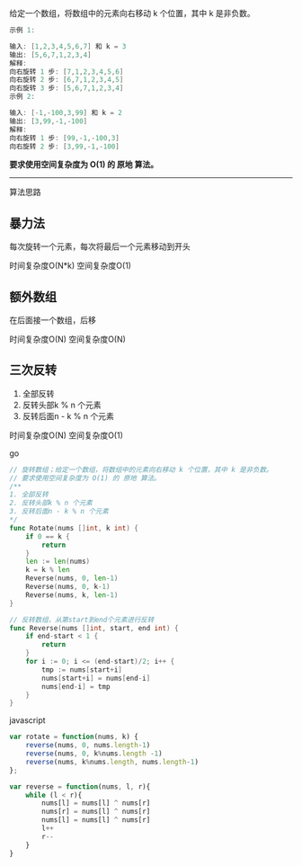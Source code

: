 给定一个数组，将数组中的元素向右移动 k 个位置，其中 k 是非负数。

```cpp
示例 1:

输入: [1,2,3,4,5,6,7] 和 k = 3
输出: [5,6,7,1,2,3,4]
解释:
向右旋转 1 步: [7,1,2,3,4,5,6]
向右旋转 2 步: [6,7,1,2,3,4,5]
向右旋转 3 步: [5,6,7,1,2,3,4]
示例 2:

输入: [-1,-100,3,99] 和 k = 2
输出: [3,99,-1,-100]
解释:
向右旋转 1 步: [99,-1,-100,3]
向右旋转 2 步: [3,99,-1,-100]
```

**要求使用空间复杂度为 O(1) 的 原地 算法。**

---

算法思路

## 暴力法

每次旋转一个元素，每次将最后一个元素移动到开头

时间复杂度O(N*k)
空间复杂度O(1)

## 额外数组

在后面接一个数组，后移

时间复杂度O(N)
空间复杂度O(N)

## 三次反转

1. 全部反转
2. 反转头部k % n 个元素
3. 反转后面n - k % n 个元素

时间复杂度O(N)
空间复杂度O(1)

go

```go
// 旋转数组；给定一个数组，将数组中的元素向右移动 k 个位置，其中 k 是非负数。
// 要求使用空间复杂度为 O(1) 的 原地 算法。
/**
1. 全部反转
2. 反转头部k % n 个元素
3. 反转后面n - k % n 个元素
*/
func Rotate(nums []int, k int) {
    if 0 == k {
		return
	}
	len := len(nums)
    k = k % len
	Reverse(nums, 0, len-1)
	Reverse(nums, 0, k-1)
	Reverse(nums, k, len-1)
}

// 反转数组，从第start到end个元素进行反转
func Reverse(nums []int, start, end int) {
    if end-start < 1 {
		return
	}
	for i := 0; i <= (end-start)/2; i++ {
		tmp := nums[start+i]
		nums[start+i] = nums[end-i]
		nums[end-i] = tmp
	}
}
```

javascript

```javascript
var rotate = function(nums, k) {
    reverse(nums, 0, nums.length-1)
    reverse(nums, 0, k%nums.length -1)
    reverse(nums, k%nums.length, nums.length-1)
};

var reverse = function(nums, l, r){
    while (l < r){
        nums[l] = nums[l] ^ nums[r]
        nums[r] = nums[l] ^ nums[r]
        nums[l] = nums[l] ^ nums[r]
        l++
        r--
    }
}
```
